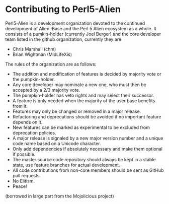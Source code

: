 Contributing to Perl5-Alien
=====================

Perl5-Alien is a development organization devoted to the continued development of Alien::Base and the Perl 5 Alien ecosystem as a whole.
It consists of a pumkin-holder (currently Joel Berger) and the core developer team listed in the github organization, currently they are

* Chris Marshall (chm)
* Brian Wightman (MidLifeXis)

The rules of the organization are as follows:

* The addition and modification of features is decided by majority vote or the pumpkin-holder.
* Any core developer may nominate a new one, who must then be accepted by a 2/3 majority vote.
* The pumpkin-holder has veto rights and may select their successor.
* A feature is only needed when the majority of the user base benefits from it.
* Features may only be changed or removed in a major release.
* Refactoring and deprecations should be avoided if no important feature depends on it.
* New features can be marked as experimental to be excluded from deprecation policies.
* A major release is signaled by a new major version number and a unique code name based on a Unicode character.
* Only add dependencies if absolutely necessary and make them optional if possible.
* The master source code repository should always be kept in a stable state, use feature branches for actual development.
* All code contributions from non-core members should be sent as GitHub pull requests.
* No Elitism.
* Peace!

(borrowed in large part from the Mojolicious project)

